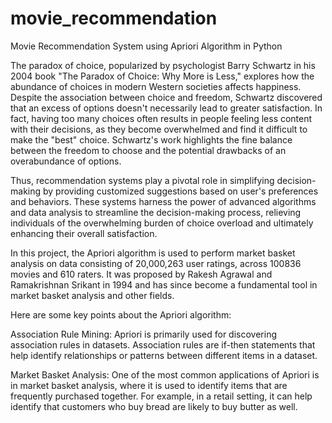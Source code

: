 # movie_recommendation
Movie Recommendation System using Apriori Algorithm in Python

The paradox of choice, popularized by psychologist Barry Schwartz in his 2004 book "The Paradox of Choice: Why More is Less," explores how the abundance of choices in modern Western societies affects happiness. Despite the association between choice and freedom, Schwartz discovered that an excess of options doesn't necessarily lead to greater satisfaction. In fact, having too many choices often results in people feeling less content with their decisions, as they become overwhelmed and find it difficult to make the "best" choice. Schwartz's work highlights the fine balance between the freedom to choose and the potential drawbacks of an overabundance of options.

Thus, recommendation systems play a pivotal role in simplifying decision-making by providing customized suggestions based on user's preferences and behaviors. These systems harness the power of advanced algorithms and data analysis to streamline the decision-making process, relieving individuals of the overwhelming burden of choice overload and ultimately enhancing their overall satisfaction. 

In this project, the Apriori algorithm is used to perform market basket analysis on data consisting of 20,000,263 user ratings, across 100836 movies and 610 raters. It was proposed by Rakesh Agrawal and Ramakrishnan Srikant in 1994 and has since become a fundamental tool in market basket analysis and other fields. 

Here are some key points about the Apriori algorithm:

Association Rule Mining: Apriori is primarily used for discovering association rules in datasets. Association rules are if-then statements that help identify relationships or patterns between different items in a dataset.

Market Basket Analysis: One of the most common applications of Apriori is in market basket analysis, where it is used to identify items that are frequently purchased together. For example, in a retail setting, it can help identify that customers who buy bread are likely to buy butter as well.
